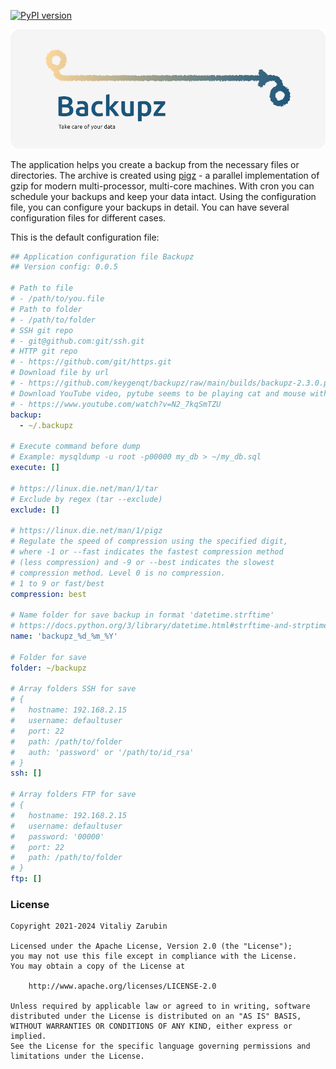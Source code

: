 [![PyPI version](https://badge.fury.io/py/backupz.svg)](https://badge.fury.io/py/backupz)

![picture](images/banner_round.png)

The application helps you create a backup from the necessary files or directories.
The archive is created using [pigz](https://zlib.net/pigz/) - a parallel implementation of gzip for modern multi-processor, multi-core machines.
With cron you can schedule your backups and keep your data intact.
Using the configuration file, you can configure your backups in detail.
You can have several configuration files for different cases.

This is the default configuration file:

```yaml
## Application configuration file Backupz
## Version config: 0.0.5

# Path to file
# - /path/to/you.file
# Path to folder
# - /path/to/folder
# SSH git repo
# - git@github.com:git/ssh.git
# HTTP git repo
# - https://github.com/git/https.git
# Download file by url
# - https://github.com/keygenqt/backupz/raw/main/builds/backupz-2.3.0.pyz
# Download YouTube video, pytube seems to be playing cat and mouse with 1080p resolution
# - https://www.youtube.com/watch?v=N2_7kqSmTZU
backup:
  - ~/.backupz

# Execute command before dump
# Example: mysqldump -u root -p00000 my_db > ~/my_db.sql
execute: []

# https://linux.die.net/man/1/tar
# Exclude by regex (tar --exclude)
exclude: []

# https://linux.die.net/man/1/pigz
# Regulate the speed of compression using the specified digit,
# where -1 or --fast indicates the fastest compression method
# (less compression) and -9 or --best indicates the slowest
# compression method. Level 0 is no compression.
# 1 to 9 or fast/best
compression: best

# Name folder for save backup in format 'datetime.strftime'
# https://docs.python.org/3/library/datetime.html#strftime-and-strptime-behavior
name: 'backupz_%d_%m_%Y'

# Folder for save
folder: ~/backupz

# Array folders SSH for save
# {
#   hostname: 192.168.2.15
#   username: defaultuser
#   port: 22
#   path: /path/to/folder
#   auth: 'password' or '/path/to/id_rsa'
# }
ssh: []

# Array folders FTP for save
# {
#   hostname: 192.168.2.15
#   username: defaultuser
#   password: '00000'
#   port: 22
#   path: /path/to/folder
# }
ftp: []
```

### License

```
Copyright 2021-2024 Vitaliy Zarubin

Licensed under the Apache License, Version 2.0 (the "License");
you may not use this file except in compliance with the License.
You may obtain a copy of the License at

    http://www.apache.org/licenses/LICENSE-2.0

Unless required by applicable law or agreed to in writing, software
distributed under the License is distributed on an "AS IS" BASIS,
WITHOUT WARRANTIES OR CONDITIONS OF ANY KIND, either express or implied.
See the License for the specific language governing permissions and
limitations under the License.
```
